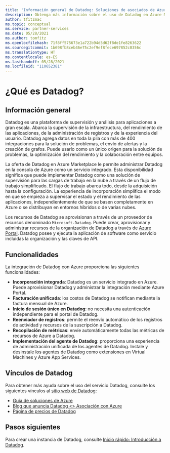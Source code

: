 ```yaml
---
title: 'Información general de Datadog: Soluciones de asociados de Azure'
description: Obtenga más información sobre el uso de Datadog en Azure Marketplace.
author: tfitzmac
ms.topic: conceptual
ms.service: partner-services
ms.date: 05/28/2021
ms.author: tomfitz
ms.openlocfilehash: 71f8ff575673e1a722b94d5d62f8de1fe8263622
ms.sourcegitcommit: 1b698fb8ceb46e75c2ef9ef8fece697852c0356c
ms.translationtype: HT
ms.contentlocale: es-ES
ms.lasthandoff: 05/28/2021
ms.locfileid: "110652381"
---
```

# <a name="what-is-datadog"></a>¿Qué es Datadog?

## <a name="overview"></a>Información general

Datadog es una plataforma de supervisión y análisis para aplicaciones a gran escala. Abarca la supervisión de la infraestructura, del rendimiento de las aplicaciones, de la administración de registros y de la experiencia del usuario. Datadog agrega datos en toda la pila con más de 400 integraciones para la solución de problemas, el envío de alertas y la creación de grafos. Puede usarlo como un único origen para la solución de problemas, la optimización del rendimiento y la colaboración entre equipos.

La oferta de Datadog en Azure Marketplace le permite administrar Datadog en la consola de Azure como un servicio integrado. Esta disponibilidad significa que puede implementar Datadog como una solución de supervisión para las cargas de trabajo en la nube a través de un flujo de trabajo simplificado. El flujo de trabajo abarca todo, desde la adquisición hasta la configuración. La experiencia de incorporación simplifica el modo en que se empieza a supervisar el estado y el rendimiento de las aplicaciones, independientemente de que se basen completamente en Azure o se distribuyan en entornos híbridos o de varias nubes.

Los recursos de Datadog se aprovisionan a través de un proveedor de recursos denominado `Microsoft.Datadog`. Puede crear, aprovisionar y administrar recursos de la organización de Datadog a través de [Azure Portal](https://portal.azure.com/). Datadog posee y ejecuta la aplicación de software como servicio incluidas la organización y las claves de API.

## <a name="capabilities"></a>Funcionalidades

La integración de Datadog con Azure proporciona las siguientes funcionalidades:

- **Incorporación integrada**: Datadog es un servicio integrado en Azure. Puede aprovisionar Datadog y administrar la integración mediante Azure Portal.
- **Facturación unificada**: los costos de Datadog se notifican mediante la factura mensual de Azure.
- **Inicio de sesión único en Datadog**: no necesita una autenticación independiente para el portal de Datadog.
- **Reenviador de registros**: permite el reenvío automático de los registros de actividad y recursos de la suscripción a Datadog.
- **Recopilación de métricas**: envíe automáticamente todas las métricas de recursos de Azure a Datadog.
- **Implementación del agente de Datadog**: proporciona una experiencia de administración unificada de los agentes de Datadog. Instale y desinstale los agentes de Datadog como extensiones en Virtual Machines y Azure App Services.

## <a name="datadog-links"></a>Vínculos de Datadog

Para obtener más ayuda sobre el uso del servicio Datadog, consulte los siguientes vínculos al [sitio web de Datadog](https://www.datadoghq.com/):

- [Guía de soluciones de Azure](https://www.datadoghq.com/solutions/azure/)
- [Blog que anuncia Datadog <> Asociación con Azure](https://www.datadoghq.com/blog/azure-datadog-partnership/)
- [Página de precios de Datadog](https://www.datadoghq.com/pricing/)

## <a name="next-steps"></a>Pasos siguientes

Para crear una instancia de Datadog, consulte [Inicio rápido: Introducción a Datadog](create.md).
